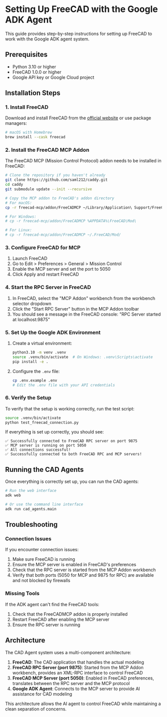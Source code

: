 # Setting Up FreeCAD with the Google ADK Agent

This guide provides step-by-step instructions for setting up FreeCAD to work with the Google ADK agent system.

## Prerequisites

- Python 3.10 or higher
- FreeCAD 1.0.0 or higher
- Google API key or Google Cloud project

## Installation Steps

### 1. Install FreeCAD

Download and install FreeCAD from the [official website](https://www.freecad.org/downloads.php) or use package managers:

```bash
# macOS with Homebrew
brew install --cask freecad
```

### 2. Install the FreeCAD MCP Addon

The FreeCAD MCP (Mission Control Protocol) addon needs to be installed in FreeCAD:

```bash
# Clone the repository if you haven't already
git clone https://github.com/saml212/caddy.git
cd caddy
git submodule update --init --recursive

# Copy the MCP addon to FreeCAD's addon directory
# For macOS:
cp -r freecad-mcp/addon/FreeCADMCP ~/Library/Application\ Support/FreeCAD/Mod/

# For Windows:
# cp -r freecad-mcp/addon/FreeCADMCP %APPDATA%\FreeCAD\Mod\

# For Linux:
# cp -r freecad-mcp/addon/FreeCADMCP ~/.FreeCAD/Mod/
```

### 3. Configure FreeCAD for MCP

1. Launch FreeCAD
2. Go to Edit > Preferences > General > Mission Control
3. Enable the MCP server and set the port to 5050
4. Click Apply and restart FreeCAD

### 4. Start the RPC Server in FreeCAD

1. In FreeCAD, select the "MCP Addon" workbench from the workbench selector dropdown
2. Click the "Start RPC Server" button in the MCP Addon toolbar
3. You should see a message in the FreeCAD console: "RPC Server started at localhost:9875"

### 5. Set Up the Google ADK Environment

1. Create a virtual environment:
   ```bash
   python3.10 -m venv .venv
   source .venv/bin/activate  # On Windows: .venv\Scripts\activate
   pip install -e .
   ```

2. Configure the `.env` file:
   ```bash
   cp .env.example .env
   # Edit the .env file with your API credentials
   ```

### 6. Verify the Setup

To verify that the setup is working correctly, run the test script:

```bash
source .venv/bin/activate
python test_freecad_connection.py
```

If everything is set up correctly, you should see:
```
✅ Successfully connected to FreeCAD RPC server on port 9875
✅ MCP server is running on port 5050
✅ All connections successful!
✅ Successfully connected to both FreeCAD RPC and MCP servers!
```

## Running the CAD Agents

Once everything is correctly set up, you can run the CAD agents:

```bash
# Run the web interface
adk web

# Or use the command line interface
adk run cad_agents.main
```

## Troubleshooting

### Connection Issues

If you encounter connection issues:

1. Make sure FreeCAD is running
2. Ensure the MCP server is enabled in FreeCAD's preferences
3. Check that the RPC server is started from the MCP Addon workbench
4. Verify that both ports (5050 for MCP and 9875 for RPC) are available and not blocked by firewalls

### Missing Tools

If the ADK agent can't find the FreeCAD tools:

1. Check that the FreeCADMCP addon is properly installed
2. Restart FreeCAD after enabling the MCP server
3. Ensure the RPC server is running

## Architecture

The CAD Agent system uses a multi-component architecture:

1. **FreeCAD**: The CAD application that handles the actual modeling
2. **FreeCAD RPC Server (port 9875)**: Started from the MCP Addon workbench, provides an XML-RPC interface to control FreeCAD
3. **FreeCAD MCP Server (port 5050)**: Enabled in FreeCAD preferences, translates between the RPC server and the MCP protocol
4. **Google ADK Agent**: Connects to the MCP server to provide AI assistance for CAD modeling

This architecture allows the AI agent to control FreeCAD while maintaining a clean separation of concerns. 